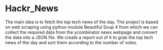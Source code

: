 # Hackr_News

The main idea is to fetch the top tech news of the day. The project is based on web scraping using python module Beautiful Soup 4 from which we can collect the required data from the ycombinator news webpage and convert the data into a JSON file. We create a report out of it to grab the top tech news of the day and sort them according to the number of votes.